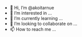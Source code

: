 - 👋 Hi, I’m @akoitarnue
- 👀 I’m interested in ...
- 🌱 I’m currently learning ...
- 💞️ I’m looking to collaborate on ...
- 📫 How to reach me ...

<!---
akoitarnue/akoitarnue is a ✨ special ✨ repository because its `README.md` (this file) appears on your GitHub profile.
You can click the Preview link to take a look at your changes.
--->
